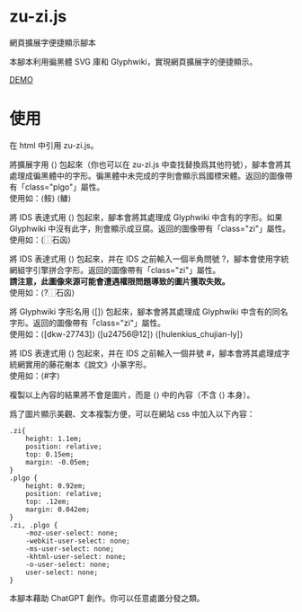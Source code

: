 # zu-zi.js
網頁擴展字便捷顯示腳本

本腳本利用徧黑體 SVG 庫和 Glyphwiki，實現網頁擴展字的便捷顯示。

[DEMO](https://vistudium.top/1926/08/16/zu-zi/)

# 使用

在 html 中引用 zu-zi.js。

將擴展字用 ⟨⟩ 包起來（你也可以在 zu-zi.js 中查找替換爲其他符號），腳本會將其處理成徧黑體中的字形。徧黑體中未完成的字則會顯示爲國標宋體。返回的圖像帶有「class="plgo"」屬性。<br>
使用如：⟨𩽾⟩ ⟨𩾌⟩

將 IDS 表達式用 ⟨⟩ 包起來，腳本會將其處理成 Glyphwiki 中含有的字形。如果 Glyphwiki 中沒有此字，則會顯示成豆腐。返回的圖像帶有「class="zi"」屬性。<br>
使用如：⟨⿰石㐫⟩

將 IDS 表達式用 ⟨⟩ 包起來，并在 IDS 之前輸入一個半角問號 ?，腳本會使用字統網組字引擎拼合字形。返回的圖像帶有「class="zi"」屬性。<br>
**請注意，此圖像來源可能會遭遇權限問題導致的圖片獲取失敗。**<br>
使用如：⟨?⿰石㐫⟩

將 Glyphwiki 字形名用 ⟨[]⟩ 包起來，腳本會將其處理成 Glyphwiki 中含有的同名字形。返回的圖像帶有「class="zi"」屬性。<br>
使用如：⟨[dkw-27743]⟩ ⟨[u24756@12]⟩ ⟨[hulenkius_chujian-ly]⟩

將 IDS 表達式用 ⟨⟩ 包起來，并在 IDS 之前輸入一個井號 #，腳本會將其處理成字統網實用的藤花榭本《說文》小篆字形。<br>
使用如：⟨#字⟩

複製以上內容的結果將不會是圖片，而是 ⟨⟩ 中的內容（不含 ⟨⟩ 本身）。

爲了圖片顯示美觀、文本複製方便，可以在網站 css 中加入以下內容：

```
.zi{
	height: 1.1em;
	position: relative;
	top: 0.15em;
	margin: -0.05em;
}
.plgo {
	height: 0.92em;
	position: relative;
	top: .12em;
	margin: 0.042em;
}
.zi, .plgo {
	-moz-user-select: none;
	-webkit-user-select: none;
	-ms-user-select: none;
	-khtml-user-select: none;
	-o-user-select: none;
	user-select: none;
}
```

本腳本藉助 ChatGPT 創作。你可以任意處置分發之類。
